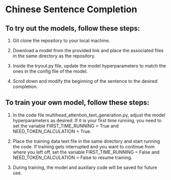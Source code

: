 # Chinese Sentence Completion

## To try out the models, follow these steps:

1. Git clone the repository to your local machine.

2. Download a model from the provided link and place the associated files in the same directory as the repository.

3. Inside the tryout.py file, update the model hyperparameters to match the ones in the config file of the model.

4. Scroll down and modify the beginning of the sentence to the desired completion.

## To train your own model, follow these steps:

1. In the code file multihead_attention_text_generation.py, adjust the model hyperparameters as desired. If it is your first time running, you need to set the variable FIRST_TIME_RUNNING = True and NEED_TOKEN_CALCULATION = True.

2. Place the training data text file in the same directory and start running the code. If training gets interrupted and you want to continue from where you left off, set the variable FIRST_TIME_RUNNING = False and NEED_TOKEN_CALCULATION = False to resume training.

3. During training, the model and auxiliary code will be saved for future use.
